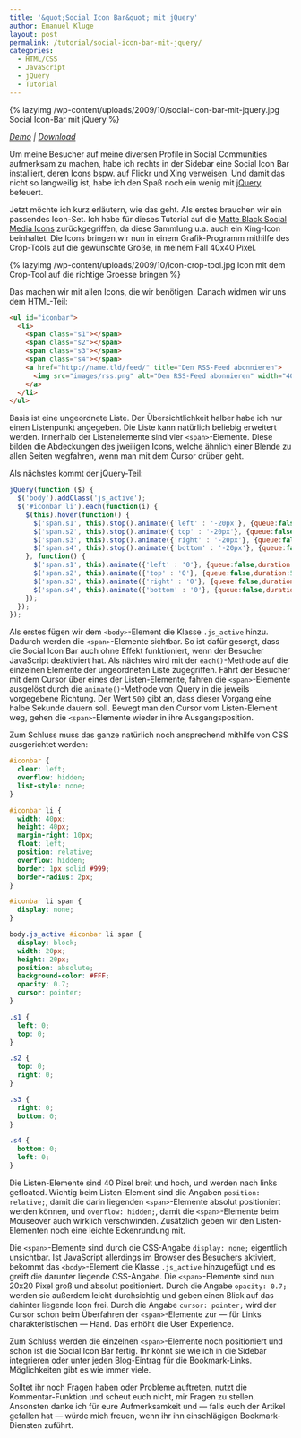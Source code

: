 ```yaml
---
title: '&quot;Social Icon Bar&quot; mit jQuery'
author: Emanuel Kluge
layout: post
permalink: /tutorial/social-icon-bar-mit-jquery/
categories:
  - HTML/CSS
  - JavaScript
  - jQuery
  - Tutorial
---
```


{% lazyImg /wp-content/uploads/2009/10/social-icon-bar-mit-jquery.jpg Social Icon-Bar mit jQuery %}

*[Demo][demo] | [Download][download]*

Um meine Besucher auf meine diversen Profile in Social Communities aufmerksam zu machen, habe ich rechts in der Sidebar eine Social Icon Bar installiert, deren Icons bspw. auf Flickr und Xing verweisen. Und damit das nicht so langweilig ist, habe ich den Spaß noch ein wenig mit [jQuery][jquery] befeuert.

Jetzt möchte ich kurz erläutern, wie das geht. Als erstes brauchen wir ein passendes Icon-Set. Ich habe für dieses Tutorial auf die [Matte Black Social Media Icons][webtreats] zurückgegriffen, da diese Sammlung u.a. auch ein Xing-Icon beinhaltet. Die Icons bringen wir nun in einem Grafik-Programm mithilfe des Crop-Tools auf die gewünschte Größe, in meinem Fall 40x40 Pixel.

{% lazyImg /wp-content/uploads/2009/10/icon-crop-tool.jpg Icon mit dem Crop-Tool auf die richtige Groesse bringen %}

Das machen wir mit allen Icons, die wir benötigen. Danach widmen wir uns dem HTML-Teil:

```html
<ul id="iconbar">
  <li>
    <span class="s1"></span>
    <span class="s2"></span>
    <span class="s3"></span>
    <span class="s4"></span>
    <a href="http://name.tld/feed/" title="Den RSS-Feed abonnieren">
      <img src="images/rss.png" alt="Den RSS-Feed abonnieren" width="40" height="40" title="Den RSS-Feed abonnieren" />
    </a>
  </li>
</ul>
```

Basis ist eine ungeordnete Liste. Der Übersichtlichkeit halber habe ich nur einen Listenpunkt angegeben. Die Liste kann natürlich beliebig erweitert werden. Innerhalb der Listenelemente sind vier `<span>`-Elemente. Diese bilden die Abdeckungen des jweiligen Icons, welche ähnlich einer Blende zu allen Seiten wegfahren, wenn man mit dem Cursor drüber geht.

Als nächstes kommt der jQuery-Teil:

```javascript
jQuery(function ($) {
  $('body').addClass('js_active');
  $('#iconbar li').each(function(i) {
    $(this).hover(function() {
      $('span.s1', this).stop().animate({'left' : '-20px'}, {queue:false,duration:500});
      $('span.s2', this).stop().animate({'top' : '-20px'}, {queue:false,duration:500});
      $('span.s3', this).stop().animate({'right' : '-20px'}, {queue:false,duration:500});
      $('span.s4', this).stop().animate({'bottom' : '-20px'}, {queue:false,duration:500});
    }, function() {
      $('span.s1', this).animate({'left' : '0'}, {queue:false,duration:500});
      $('span.s2', this).animate({'top' : '0'}, {queue:false,duration:500});
      $('span.s3', this).animate({'right' : '0'}, {queue:false,duration:500});
      $('span.s4', this).animate({'bottom' : '0'}, {queue:false,duration:500});
    });
  });
});
```

Als erstes fügen wir dem `<body>`-Element die Klasse `.js_active` hinzu. Dadurch werden die `<span>`-Elemente sichtbar. So ist dafür gesorgt, dass die Social Icon Bar auch ohne Effekt funktioniert, wenn der Besucher JavaScript deaktiviert hat. Als nächtes wird mit der `each()`-Methode auf die einzelnen Elemente der ungeordneten Liste zugegriffen. Fährt der Besucher mit dem Cursor über eines der Listen-Elemente, fahren die `<span>`-Elemente ausgelöst durch die `animate()`-Methode von jQuery in die jeweils vorgegebene Richtung. Der Wert `500` gibt an, dass dieser Vorgang eine halbe Sekunde dauern soll. Bewegt man den Cursor vom Listen-Element weg, gehen die `<span>`-Elemente wieder in ihre Ausgangsposition.

Zum Schluss muss das ganze natürlich noch ansprechend mithilfe von CSS ausgerichtet werden:

```css
#iconbar {
  clear: left;
  overflow: hidden;
  list-style: none;
}

#iconbar li {
  width: 40px;
  height: 40px;
  margin-right: 10px;
  float: left;
  position: relative;
  overflow: hidden;
  border: 1px solid #999;
  border-radius: 2px;
}

#iconbar li span {
  display: none;
}

body.js_active #iconbar li span {
  display: block;
  width: 20px;
  height: 20px;
  position: absolute;
  background-color: #FFF;
  opacity: 0.7;
  cursor: pointer;
}

.s1 {
  left: 0;
  top: 0;
}

.s2 {
  top: 0;
  right: 0;
}

.s3 {
  right: 0;
  bottom: 0;
}

.s4 {
  bottom: 0;
  left: 0;
}
```

Die Listen-Elemente sind 40 Pixel breit und hoch, und werden nach links gefloated. Wichtig beim Listen-Element sind die Angaben `position: relative;`, damit die darin liegenden `<span>`-Elemente absolut positioniert werden können, und `overflow: hidden;`, damit die `<span>`-Elemente beim Mouseover auch wirklich verschwinden. Zusätzlich geben wir den Listen-Elementen noch eine leichte Eckenrundung mit.

Die `<span>`-Elemente sind durch die CSS-Angabe `display: none;` eigentlich unsichtbar. Ist JavaScript allerdings im Browser des Besuchers aktiviert, bekommt das `<body>`-Element die Klasse `.js_active` hinzugefügt und es greift die darunter liegende CSS-Angabe. Die `<span>`-Elemente sind nun 20x20 Pixel groß und absolut positioniert. Durch die Angabe `opacity: 0.7;` werden sie außerdem leicht durchsichtig und geben einen Blick auf das dahinter liegende Icon frei. Durch die Angabe `cursor: pointer;` wird der Cursor schon beim Überfahren der `<span>`-Elemente zur &mdash; für Links charakteristischen &mdash; Hand. Das erhöht die User Experience.

Zum Schluss werden die einzelnen `<span>`-Elemente noch positioniert und schon ist die Social Icon Bar fertig. Ihr könnt sie wie ich in die Sidebar integrieren oder unter jeden Blog-Eintrag für die Bookmark-Links. Möglichkeiten gibt es wie immer viele.

Solltet ihr noch Fragen haben oder Probleme auftreten, nutzt die Kommentar-Funktion und scheut euch nicht, mir Fragen zu stellen. Ansonsten danke ich für eure Aufmerksamkeit und &mdash; falls euch der Artikel gefallen hat &mdash; würde mich freuen, wenn ihr ihn einschlägigen Bookmark-Diensten zuführt.

[demo]: http://www.emanuel-kluge.de/demo/social-icon-bar-mit-jquery/
[download]: /wp-content/uploads/2009/09/social-icon-bar-mit-jquery.zip
[jquery]: http://jquery.com/
[webtreats]: http://webtreats.mysitemyway.com/154-matte-black-social-media-icons/
